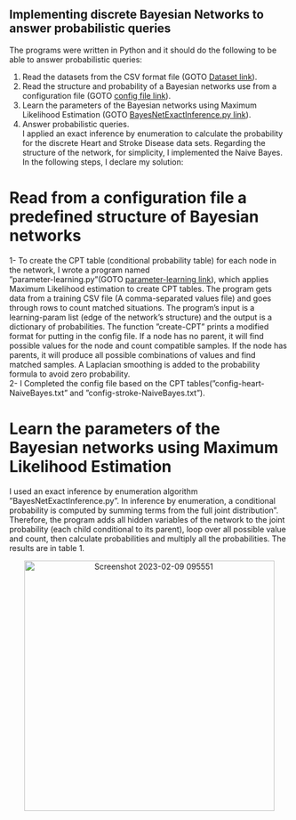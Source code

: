 ## Implementing discrete Bayesian Networks to answer probabilistic queries 
The programs were written in Python and it should do the following
to be able to answer probabilistic queries:<br/>
1. Read the datasets from the CSV format file (GOTO [Dataset link](https://github.com/Afsaneh-Karami/Artificial-intelligence/tree/main/discrete%20Bayesian%20Networks%20for%20probabilistic%20%20queries/Dataset)). <br/>
2. Read the structure and probability of a Bayesian networks use from a configuration file (GOTO [config file link](https://github.com/Afsaneh-Karami/Artificial-intelligence/blob/main/discrete%20Bayesian%20Networks%20for%20probabilistic%20%20queries/config-heart-NaiveBayes.txt)).<br/>
3. Learn the parameters of the Bayesian networks using Maximum Likelihood Estimation (GOTO [ BayesNetExactInference.py link](https://github.com/Afsaneh-Karami/Artificial-intelligence/blob/main/discrete%20Bayesian%20Networks%20for%20probabilistic%20%20queries/BayesNetExactInference.py)). <br/>
4. Answer probabilistic queries.<br/>
I applied an exact inference by enumeration to calculate the probability
for the discrete Heart and Stroke Disease data sets. Regarding
the structure of the network, for simplicity, I implemented the
Naive Bayes. In the following steps, I declare my solution:<br/>
# Read from a configuration file a predefined structure of Bayesian networks
1- To create the CPT table (conditional probability table)
for each node in the network, I wrote a program named  
”parameter-learning.py”(GOTO [parameter-learning link](https://github.com/Afsaneh-Karami/Artificial-intelligence/blob/main/discrete%20Bayesian%20Networks%20for%20probabilistic%20%20queries/paremeter_learning.py)), which applies Maximum Likelihood
estimation to create CPT tables. The program gets data from
a training CSV file (A comma-separated values file) and goes
through rows to count matched situations. The program’s input
is a learning-param list (edge of the network’s structure) and
the output is a dictionary of probabilities. The function ”create-CPT” prints a modified format for putting in the config file. If
a node has no parent, it will find possible values for the node
and count compatible samples. If the node has parents, it will
produce all possible combinations of values and find matched
samples. A Laplacian smoothing is added to the probability
formula to avoid zero probability. <br/>
2- I Completed the config file based on the CPT tables(”config-heart-NaiveBayes.txt” and ”config-stroke-NaiveBayes.txt”).<br/>
# Learn the parameters of the Bayesian networks using Maximum Likelihood Estimation 
 I used an exact inference by enumeration algorithm ”BayesNetExactInference.py”. In inference by enumeration, a conditional probability is computed by summing terms
from the full joint distribution”. Therefore, the program adds all hidden variables of the network to the joint probability
(each child conditional to its parent), loop over all possible value and count, then calculate probabilities and multiply all
the probabilities. The results are in table 1.
<p align="center">
<img width="450" alt="Screenshot 2023-02-09 095551" src="https://user-images.githubusercontent.com/78735911/217779585-5dc2bf83-ac0c-4550-ae20-d3c95e09653b.png">
</p>
